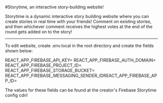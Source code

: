#Storytime, an interactive story-building website!

Storytime is a dynamic interactive story building website where you can create stories in real time with your friends!
Comment on existing stories, and then whichever comment receives the highest votes at the end of the round gets added on to the story!

---

To edit website, create .env.local in the root directory and create the fields shown below:

REACT_APP_FIREBASE_API_KEY=
REACT_APP_FIREBASE_AUTH_DOMAIN=
REACT_APP_FIREBASE_PROJECT_ID=
REACT_APP_FIREBASE_STORAGE_BUCKET=
REACT_APP_FIREBASE_MESSAGING_SENDER_IDREACT_APP_FIREBASE_APP_ID=

The values for these fields can be found at the creator's Firebase Storytime config cdn!
